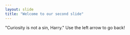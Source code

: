 ```yaml
---
layout: slide
title: "Welcome to our second slide"
---
```

"Curiosity is not a sin, Harry."
Use the left arrow to go back!
